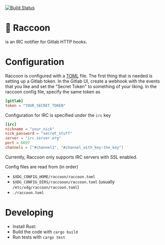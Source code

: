 [![Build Status](https://travis-ci.com/abbec/raccoon.svg?branch=master)](https://travis-ci.com/abbec/raccoon)

# 🦝 Raccoon

is an IRC notifier for Gitlab HTTP hooks.

# Configuration

Raccoon is configured with a [TOML](https://github.com/toml-lang/toml) file. The first thing that is
needed is setting up a Gitlab token. In the Gitlab UI, create a webhook with the events that you
like and set the "Secret Token" to something of your liking. In the raccoon config file, specify the
same token as

```toml
[gitlab]
token = "YOUR_SECRET_TOKEN"
```

Configuration for IRC is specified under the `irc` key

```toml
[irc]
nickname = "your_nick"
nick_password = "secret_stuff"
server = "irc.server.org"
port = 6697
channels = ["#channel1", "#channel_with_key:the_key"]
```
Currently, Raccoon only supports IRC servers with SSL enabled.

Config files are read from (in order)

- `$XDG_CONFIG_HOME/raccoon/raccoon.toml`
- `$XDG_CONFIG_DIRS/raccooon/raccoon.toml` (usually `/etc/xdg/raccoon/raccoon.toml`)
- `./raccoon.toml`

# Developing

- Install Rust: [](https://rustup.rs)
- Build the code with `cargo build`
- Run tests with `cargo test`
